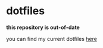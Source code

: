 # dotfiles

**this repository is out-of-date**

you can find my current dotfiles [here](https://github.com/galatolofederico/bspwm-dotfiles)
